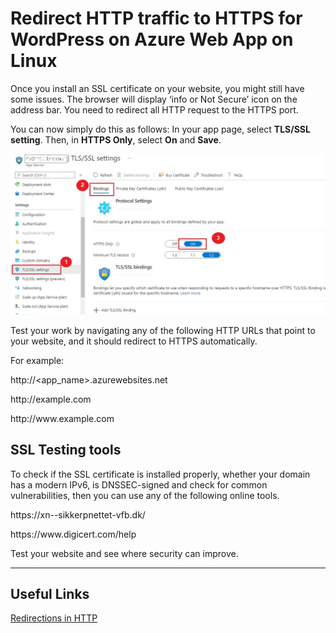 
Redirect HTTP traffic to HTTPS for WordPress on Azure Web App on Linux
===
Once you install an SSL certificate on your website, you might still have some issues. The browser will display ‘info or Not Secure’ icon on the address bar. You need to redirect all HTTP request to the HTTPS port.

You can now simply do this as follows: In your app page, select **TLS/SSL setting**. Then, in **HTTPS Only**, select **On** and **Save**.

 ![Image](/Redirect-HTTP-to-HTTPS-for-WordPress-on-Azure/media/Redirect_HTTP_traffic_to_HTTPS.jpg "icon")
 
 Test your work by navigating any of the following HTTP URLs that point to your website, and it should redirect to HTTPS automatically.
 
For example:

http://<app_name>.azurewebsites.net

http://<span></span>example.com

http://<span></span>www<span></span>.example.com
 
 
 
SSL Testing tools
---
To check if the SSL certificate is installed properly, whether your domain has a modern IPv6, is DNSSEC-signed and check for common vulnerabilities, then you can use any of the following online tools.


https://<span>xn--</span>sikkerpnettet-vfb.dk/

https://<span>www</span>.digicert.com/help


Test your website and see where security can improve.

---
Useful Links
---
[Redirections in HTTP](https://developer.mozilla.org/en-US/docs/Web/HTTP/Redirections)


